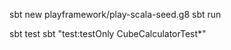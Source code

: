 

sbt new playframework/play-scala-seed.g8
sbt run

sbt test
sbt "test:testOnly CubeCalculatorTest*"
